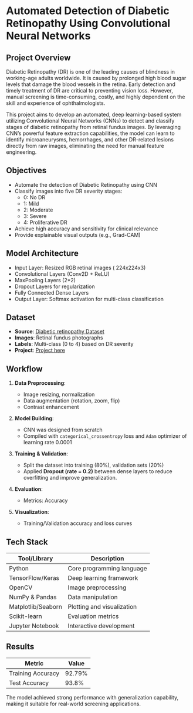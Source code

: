
# Automated Detection of Diabetic Retinopathy Using Convolutional Neural Networks

## Project Overview

Diabetic Retinopathy (DR) is one of the leading causes of blindness in working-age adults worldwide. It is caused by prolonged high blood sugar levels that damage the blood vessels in the retina. Early detection and timely treatment of DR are critical to preventing vision loss. However, manual screening is time-consuming, costly, and highly dependent on the skill and experience of ophthalmologists.

This project aims to develop an automated, deep learning-based system utilizing Convolutional Neural Networks (CNNs) to detect and classify stages of diabetic retinopathy from retinal fundus images. By leveraging CNN’s powerful feature extraction capabilities, the model can learn to identify microaneurysms, hemorrhages, and other DR-related lesions directly from raw images, eliminating the need for manual feature engineering.

## Objectives

- Automate the detection of Diabetic Retinopathy using CNN
- Classify images into five DR severity stages:
  - 0: No DR
  - 1: Mild
  - 2: Moderate
  - 3: Severe
  - 4: Proliferative DR
- Achieve high accuracy and sensitivity for clinical relevance
- Provide explainable visual outputs (e.g., Grad-CAM)


## Model Architecture

- Input Layer: Resized RGB retinal images ( 224x224x3)
- Convolutional Layers (Conv2D + ReLU)
- MaxPooling Layers (2*2)
- Dropout Layers for regularization
- Fully Connected Dense Layers
- Output Layer: Softmax activation for multi-class classification


## Dataset

- **Source**: [Diabetic retinopathy Dataset](https://www.kaggle.com/datasets/sovitrath/diabetic-retinopathy-224x224-2019-data)
- **Images**: Retinal fundus photographs
- **Labels**: Multi-class (0 to 4) based on DR severity
- **Project**: [Project here](https://github.com/MbungaiMichael/Automated-Detection-of-Diabetic-Retinopathy-Using-Convolutional-Neural-Networks/blob/main/Diabetic%20Retinopathy.ipynb)


## Workflow

1. **Data Preprocessing**:
   - Image resizing, normalization
   - Data augmentation (rotation, zoom, flip)
   - Contrast enhancement

2. **Model Building**:
   - CNN was designed from scratch 
   - Compiled with `categorical_crossentropy` loss and `Adam` optimizer of learning rate 0.0001

3. **Training & Validation**:
   - Split the dataset into training (80%), validation sets (20%) 
   - Applied **Dropout (rate = 0.2)** between dense layers to reduce overfitting and improve generalization.

4. **Evaluation**:
   - Metrics: Accuracy

5. **Visualization**:
   - Training/Validation accuracy and loss curves


## Tech Stack

| Tool/Library      | Description                       |
|-------------------|-----------------------------------|
| Python            | Core programming language         |
| TensorFlow/Keras  | Deep learning framework           |
| OpenCV            | Image preprocessing               |
| NumPy & Pandas    | Data manipulation                 |
| Matplotlib/Seaborn| Plotting and visualization        |
| Scikit-learn      | Evaluation metrics                |
| Jupyter Notebook  | Interactive development           |


## Results

| Metric             | Value    |
|--------------------|----------|
| Training Accuracy  | 92.79%   |
| Test Accuracy      | 93.8%    |

The model achieved strong performance with generalization capability, making it suitable for real-world screening applications.

